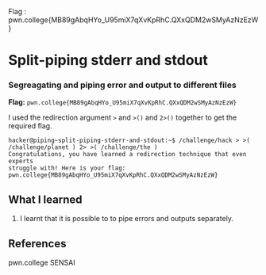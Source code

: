 Flag : pwn.college{MB89gAbqHYo_U95miX7qXvKpRhC.QXxQDM2wSMyAzNzEzW}
# Split-piping stderr and stdout

### Segreagating and piping error and output to different files

**Flag:** `pwn.college{MB89gAbqHYo_U95miX7qXvKpRhC.QXxQDM2wSMyAzNzEzW}`

I used the redirection argument `>` and `>()` and `2>()` together to get the required flag.

```
hacker@piping~split-piping-stderr-and-stdout:~$ /challenge/hack > >( /challenge/planet ) 2> >( /challenge/the )
Congratulations, you have learned a redirection technique that even experts
struggle with! Here is your flag:
pwn.college{MB89gAbqHYo_U95miX7qXvKpRhC.QXxQDM2wSMyAzNzEzW}
```

## What I learned

1. I learnt that it is possible to to pipe errors and outputs separately.

## References

pwn.college SENSAI
